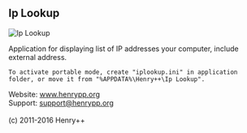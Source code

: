 ## Ip Lookup

![Ip Lookup](http://www.henrypp.org/images/iplookup.jpg)

Application for displaying list of IP addresses your computer, include external address.

```
To activate portable mode, create "iplookup.ini" in application folder, or move it from "%APPDATA%\Henry++\Ip Lookup".
```

Website: www.henrypp.org<br />
Support: support@henrypp.org<br />
<br />
(c) 2011-2016 Henry++
